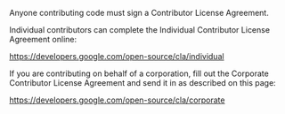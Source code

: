 Anyone contributing code must sign a Contributor License Agreement.

Individual contributors can complete the Individual Contributor
License Agreement online:

https://developers.google.com/open-source/cla/individual

If you are contributing on behalf of a corporation, fill out the
Corporate Contributor License Agreement and send it in as described on
this page:

https://developers.google.com/open-source/cla/corporate

